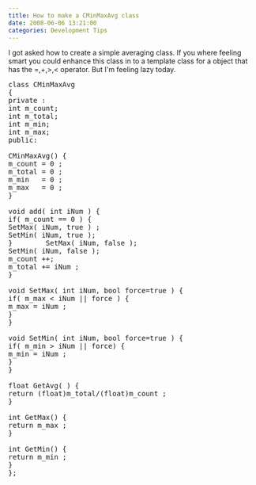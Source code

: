 ```yaml
---
title: How to make a CMinMaxAvg class 
date: 2008-06-06 13:21:00
categories: Development Tips
---
```

I got asked how to create a simple averaging class.
If you where feeling smart you could enhance this class in to a template class for a object that has the =,+,&gt;,&lt; operator. But I'm feeling lazy today.
<pre>class CMinMaxAvg
{
private :
int	m_count;
int	m_total;
int	m_min;
int	m_max;
public:

CMinMaxAvg() {
m_count = 0 ;
m_total = 0 ;
m_min   = 0 ;
m_max   = 0 ;
}

void add( int iNum ) {
if( m_count == 0 ) {
SetMax( iNum, true ) ;
SetMin( iNum, true );
}        SetMax( iNum, false );
SetMin( iNum, false );
m_count ++;
m_total += iNum ;
}

void SetMax( int iNum, bool force=true ) {
if( m_max &lt; iNum || force ) {
m_max = iNum ;
}
}

void SetMin( int iNum, bool force=true ) {
if( m_min &gt; iNum || force) {
m_min = iNum ;
}
}

float GetAvg( ) {
return (float)m_total/(float)m_count ;
}

int GetMax() {
return m_max ;
}

int GetMin() {
return m_min ;
}
};</pre>
